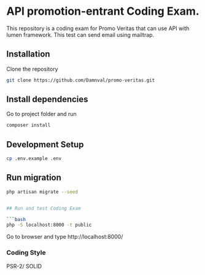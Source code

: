 
# API promotion-entrant Coding Exam.

This repository is a coding exam for Promo Veritas that can use API with lumen framework. This test can send email using mailtrap.

## Installation

Clone the repository 

```bash
git clone https://github.com/Damnval/promo-veritas.git
```

## Install dependencies

Go to project folder and run 

```bash
composer install
```

## Development Setup

```bash
cp .env.example .env
```

## Run migration

```bash
php artisan migrate --seed


## Run and test Coding Exam

```bash
php -S localhost:8000 -t public
```
Go to browser and type http://localhost:8000/

### Coding Style

PSR-2/ SOLID
